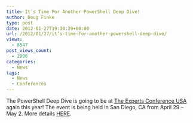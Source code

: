 ```yaml
---
title: It’s Time For Another PowerShell Deep Dive!
author: Doug Finke
type: post
date: 2012-01-27T19:30:29+00:00
url: /2012/01/27/it’s-time-for-another-powershell-deep-dive/
views:
  - 8547
post_views_count:
  - 2906
categories:
  - News
tags:
  - News
  - Conferences
---
```

The PowerShell Deep Dive is going to be at [The Experts Conference USA][1] again this year! The event is being held in San Diego, CA from April 29 &#8211; May 2. More details [HERE][2].

[1]: http://www.theexpertsconference.com/us/2012/
[2]: http://blogs.msdn.com/b/powershell/archive/2012/01/27/it-s-time-for-another-powershell-deep-dive.aspx